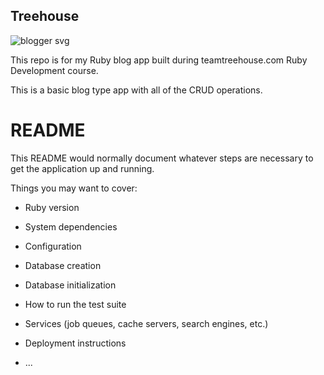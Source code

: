 ## Treehouse

![blogger svg](https://user-images.githubusercontent.com/30328516/28485461-9b94a75c-6e2e-11e7-9c94-13ef215ba40e.png)

This repo is for my Ruby blog app built during teamtreehouse.com Ruby Development course.


This is a basic blog type app with all of the CRUD operations.


# README

This README would normally document whatever steps are necessary to get the
application up and running.

Things you may want to cover:

* Ruby version

* System dependencies

* Configuration

* Database creation

* Database initialization

* How to run the test suite

* Services (job queues, cache servers, search engines, etc.)

* Deployment instructions

* ...
